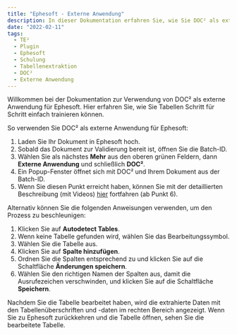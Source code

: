 ```yaml
---
title: "Ephesoft - Externe Anwendung"
description: In dieser Dokumentation erfahren Sie, wie Sie DOC² als externe Anwendung für Ephesoft verwenden können, um Tabellen Schritt für Schritt einfach zu trainieren.
date: "2022-02-11"
tags:
  - TE²
  - Plugin
  - Ephesoft
  - Schulung
  - Tabellenextraktion
  - DOC²
  - Externe Anwendung
---
```


Willkommen bei der Dokumentation zur Verwendung von DOC² als externe Anwendung für Ephesoft. Hier erfahren Sie, wie Sie Tabellen Schritt für Schritt einfach trainieren können.

So verwenden Sie DOC² als externe Anwendung für Ephesoft:

1. Laden Sie Ihr Dokument in Ephesoft hoch.
2. Sobald das Dokument zur Validierung bereit ist, öffnen Sie die Batch-ID.
3. Wählen Sie als nächstes **Mehr** aus den oberen grünen Feldern, dann **Externe Anwendung** und schließlich **DOC²**.
4. Ein Popup-Fenster öffnet sich mit DOC² und Ihrem Dokument aus der Batch-ID.
5. Wenn Sie diesen Punkt erreicht haben, können Sie mit der detaillierten Beschreibung (mit Videos) [hier](/doc2/doc2app/table-train/) fortfahren (ab Punkt 6).

Alternativ können Sie die folgenden Anweisungen verwenden, um den Prozess zu beschleunigen:

1. Klicken Sie auf **Autodetect Tables**.
2. Wenn keine Tabelle gefunden wird, wählen Sie das Bearbeitungssymbol.
3. Wählen Sie die Tabelle aus.
4. Klicken Sie auf **Spalte hinzufügen**.
5. Ordnen Sie die Spalten entsprechend zu und klicken Sie auf die Schaltfläche **Änderungen speichern**.
6. Wählen Sie den richtigen Namen der Spalten aus, damit die Ausrufezeichen verschwinden, und klicken Sie auf die Schaltfläche **Speichern**.

Nachdem Sie die Tabelle bearbeitet haben, wird die extrahierte Daten mit den Tabellenüberschriften und -daten im rechten Bereich angezeigt. Wenn Sie zu Ephesoft zurückkehren und die Tabelle öffnen, sehen Sie die bearbeitete Tabelle.